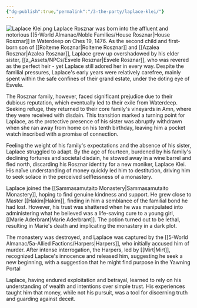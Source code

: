 ```yaml
---
{"dg-publish":true,"permalink":"/3-the-party/laplace-klei/"}
---
```



![Laplace Klei.png](/img/user/z_Assets/PCs/Laplace%20Klei.png)
Laplace Rosznar was born into the affluent and notorious [[5-World Almanac/Noble Families/House Rosznar\|House Rosznar]] in Waterdeep on Ches 19, 1476. As the second child and first-born son of [[Rolteme Rosznar\|Rolteme Rosznar]] and [[Azalea Rosznar\|Azalea Rosznar]], Laplace grew up overshadowed by his elder sister, [[z_Assets/NPCs/Esvele Rosznar\|Esvele Rosznar]], who was revered as the perfect heir - yet Laplace still adored her in every way. Despite the familial pressures, Laplace's early years were relatively carefree, mainly spent within the safe confines of their grand estate, under the doting eye of Esvele.

The Rosznar family, however, faced significant prejudice due to their dubious reputation, which eventually led to their exile from Waterdeep. Seeking refuge, they returned to their core family's vineyards in Amn, where they were received with disdain. This transition marked a turning point for Laplace, as the protective presence of his sister was abruptly withdrawn when she ran away from home on his tenth birthday, leaving him a pocket watch inscribed with a promise of connection.

Feeling the weight of his family's expectations and the absence of his sister, Laplace struggled to adapt. By the age of fourteen, burdened by his family's declining fortunes and societal disdain, he stowed away in a wine barrel and fled north, discarding his Rosznar identity for a new moniker, Laplace Klei. His naïve understanding of money quickly led him to destitution, driving him to seek solace in the perceived selflessness of a monastery.

Laplace joined the [[Sammasamutaito Monastery\|Sammasamutaito Monastery]], hoping to find genuine kindness and support. He grew close to Master [[Hakim\|Hakim]], finding in him a semblance of the familial bond he had lost. However, his trust was shattered when he was manipulated into administering what he believed was a life-saving cure to a young girl, [[Marie Aderbrant\|Marie Aderbrant]]. The potion turned out to be lethal, resulting in Marie's death and implicating the monastery in a dark plot.

The monastery was destroyed, and Laplace was captured by the [[5-World Almanac/5a-Allied Factions/Harpers\|Harpers]], who initially accused him of murder. After intense interrogation, the Harpers, led by [[Mirt\|Mirt]], recognized Laplace's innocence and released him, suggesting he seek a new beginning, with a suggestion that he might find purpose in the Yawning Portal

Laplace, having endured exploitation and betrayal, learned to rely on his understanding of wealth and intentions over simple trust. His experiences taught him that money, while not his pursuit, was a tool for discerning truth and guarding against deceit. 

 
